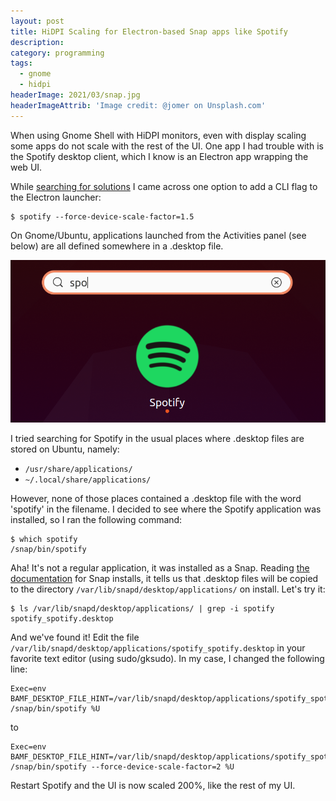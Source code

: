```yaml
---
layout: post
title: HiDPI Scaling for Electron-based Snap apps like Spotify
description:
category: programming
tags:
  - gnome
  - hidpi
headerImage: 2021/03/snap.jpg
headerImageAttrib: 'Image credit: @jomer on Unsplash.com'
---
```


When using Gnome Shell with HiDPI monitors, even with display scaling some
apps do not scale with the rest of the UI. One app I had trouble with is the
Spotify desktop client, which I know is an Electron app wrapping the web UI.

While [searching for solutions](https://wiki.archlinux.org/index.php/HiDPI#Spotify)
I came across one option to add a CLI flag to the Electron launcher:

    $ spotify --force-device-scale-factor=1.5

On Gnome/Ubuntu, applications launched from the Activities panel (see below)
are all defined somewhere in a .desktop file.

![Spotify in the Gnome Activities panel](/images/2021/03/spotify-search.png)

I tried searching for Spotify in the usual places where .desktop files are
stored on Ubuntu, namely:

* `/usr/share/applications/`
* `~/.local/share/applications/`

However, none of those places contained a .desktop file with the word 'spotify'
in the filename. I decided to see where the Spotify application was installed,
so I ran the following command:

    $ which spotify
    /snap/bin/spotify

Aha! It's not a regular application, it was installed as a Snap. Reading
[the documentation](https://snapcraft.io/docs/desktop-menu-icon-support) for
Snap installs, it tells us that .desktop files will be copied to the directory
`/var/lib/snapd/desktop/applications/` on install. Let's try it:

    $ ls /var/lib/snapd/desktop/applications/ | grep -i spotify
    spotify_spotify.desktop

And we've found it! Edit the file `/var/lib/snapd/desktop/applications/spotify_spotify.desktop`
in your favorite text editor (using sudo/gksudo). In my case, I changed the following line:

```plain
Exec=env BAMF_DESKTOP_FILE_HINT=/var/lib/snapd/desktop/applications/spotify_spotify.desktop /snap/bin/spotify %U
```

to

```plain
Exec=env BAMF_DESKTOP_FILE_HINT=/var/lib/snapd/desktop/applications/spotify_spotify.desktop /snap/bin/spotify --force-device-scale-factor=2 %U
```

Restart Spotify and the UI is now scaled 200%, like the rest of my UI.